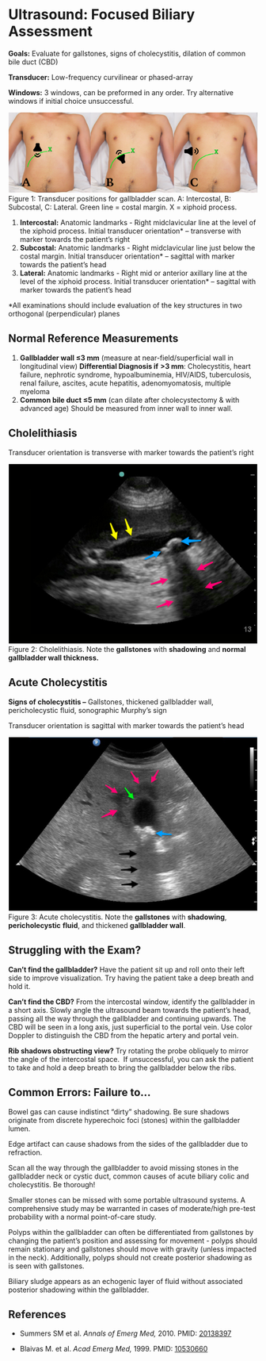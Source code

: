 


# Ultrasound: Focused Biliary Assessment

**Goals:** Evaluate for gallstones, signs of cholecystitis, dilation of common bile duct (CBD)

**Transducer:** Low-frequency curvilinear or phased-array

**Windows:** 3 windows, can be preformed in any order. Try alternative windows if initial choice unsuccessful.

![](image-0.png)Figure 1: Transducer positions for gallbladder scan. A: Intercostal, B: Subcostal, C: Lateral. Green line = costal margin. X = xiphoid process.

1.  **Intercostal:** Anatomic landmarks - Right midclavicular line at the level of the xiphoid process. Initial transducer orientation\* – transverse with marker towards the patient’s right
2.  **Subcostal:** Anatomic landmarks - Right midclavicular line just below the costal margin. Initial transducer orientation\* – sagittal with marker towards the patient’s head
3.  **Lateral:** Anatomic landmarks - Right mid or anterior axillary line at the level of the xiphoid process. Initial transducer orientation\* – sagittal with marker towards the patient’s head

\*All examinations should include evaluation of the key structures in two orthogonal (perpendicular) planes

## Normal Reference Measurements

1.  **Gallbladder wall ≤3 mm** (measure at near-field/superficial wall in longitudinal view)
    **Differential Diagnosis if** **&gt;3 mm**: Cholecystitis, heart failure, nephrotic syndrome, hypoalbuminemia, HIV/AIDS, tuberculosis, renal failure, ascites, acute hepatitis, adenomyomatosis, multiple myeloma
2.  **Common bile duct ≤5 mm** (can dilate after cholecystectomy & with advanced age) Should be measured from inner wall to inner wall.

## Cholelithiasis

Transducer orientation is transverse with marker towards the patient’s right

![](image-1.png)Figure 2: Cholelithiasis. Note the **gallstones** with **shadowing** and **normal gallbladder wall thickness.**

## Acute Cholecystitis

**Signs of cholecystitis –** Gallstones, thickened gallbladder wall, pericholecystic fluid, sonographic Murphy’s sign

Transducer orientation is sagittal with marker towards the patient’s head

![](image-2.png)Figure 3: Acute cholecystitis. Note the **gallstones** with **shadowing**, **pericholecystic** **fluid**, and thickened **gallbladder wall**.

## Struggling with the Exam?

**Can’t find the gallbladder?**
Have the patient sit up and roll onto their left side to improve visualization. Try having the patient take a deep breath and hold it.

**Can’t find the CBD?**
From the intercostal window, identify the gallbladder in a short axis. Slowly angle the ultrasound beam towards the patient’s head, passing all the way through the gallbladder and continuing upwards. The CBD will be seen in a long axis, just superficial to the portal vein. Use color Doppler to distinguish the CBD from the hepatic artery and portal vein.

**Rib shadows obstructing view?**
Try rotating the probe obliquely to mirror the angle of the intercostal space.  If unsuccessful, you can ask the patient to take and hold a deep breath to bring the gallbladder below the ribs.

## Common Errors: Failure to…

Bowel gas can cause indistinct “dirty” shadowing. Be sure shadows originate from discrete hyperechoic foci (stones) within the gallbladder lumen.

Edge artifact can cause shadows from the sides of the gallbladder due to refraction.

Scan all the way through the gallbladder to avoid missing stones in the gallbladder neck or cystic duct, common causes of acute biliary colic and cholecystitis. Be thorough!

Smaller stones can be missed with some portable ultrasound systems. A comprehensive study may be warranted in cases of moderate/high pre-test probability with a normal point-of-care study.

Polyps within the gallbladder can often be differentiated from gallstones by changing the patient’s position and assessing for movement - polyps should remain stationary and gallstones should move with gravity (unless impacted in the neck). Additionally, polyps should not create posterior shadowing as is seen with gallstones.

Biliary sludge appears as an echogenic layer of fluid without associated posterior shadowing within the gallbladder.

## References

- Summers SM et al. *Annals of Emerg Med,* 2010. PMID: [20138397](http://www.ncbi.nlm.nih.gov/pubmed/20138397)

- Blaivas M. et al. *Acad Emerg Med,* 1999. PMID: [10530660](http://www.ncbi.nlm.nih.gov/pubmed/10530660)
